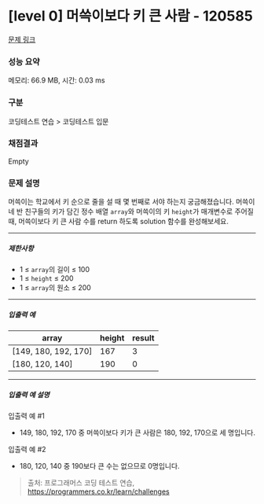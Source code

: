 # [level 0] 머쓱이보다 키 큰 사람 - 120585 

[문제 링크](https://school.programmers.co.kr/learn/courses/30/lessons/120585) 

### 성능 요약

메모리: 66.9 MB, 시간: 0.03 ms

### 구분

코딩테스트 연습 > 코딩테스트 입문

### 채점결과

Empty

### 문제 설명

<p>머쓱이는 학교에서 키 순으로 줄을 설 때 몇 번째로 서야 하는지 궁금해졌습니다. 머쓱이네 반 친구들의 키가 담긴 정수 배열 <code>array</code>와 머쓱이의 키 <code>height</code>가 매개변수로 주어질 때, 머쓱이보다 키 큰 사람 수를 return 하도록 solution 함수를 완성해보세요.</p>

<hr>

<h5>제한사항</h5>

<ul>
<li>1 ≤ <code>array</code>의 길이 ≤ 100</li>
<li>1 ≤ <code>height</code> ≤ 200</li>
<li>1 ≤ <code>array</code>의 원소 ≤ 200</li>
</ul>

<hr>

<h5>입출력 예</h5>
<table class="table">
        <thead><tr>
<th>array</th>
<th>height</th>
<th>result</th>
</tr>
</thead>
        <tbody><tr>
<td>[149, 180, 192, 170]</td>
<td>167</td>
<td>3</td>
</tr>
<tr>
<td>[180, 120, 140]</td>
<td>190</td>
<td>0</td>
</tr>
</tbody>
      </table>
<hr>

<h5>입출력 예 설명</h5>

<p>입출력 예 #1</p>

<ul>
<li>149, 180, 192, 170 중 머쓱이보다 키가 큰 사람은 180, 192, 170으로 세 명입니다.</li>
</ul>

<p>입출력 예 #2</p>

<ul>
<li>180, 120, 140 중 190보다 큰 수는 없으므로 0명입니다.</li>
</ul>


> 출처: 프로그래머스 코딩 테스트 연습, https://programmers.co.kr/learn/challenges